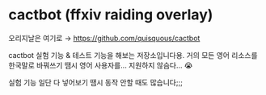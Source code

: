# cactbot (ffxiv raiding overlay)

오리지날은 여기로 → https://github.com/quisquous/cactbot


cactbot 실험 기능 & 테스트 기능을 해보는 저장소입니다용.
거의 모든 영어 리소스를 한국말로 바꿔쓰기 땜시 영어 사용자를... 지원하지 않슴다... 😭


실험 기능 일단 다 넣어보기 땜시 동작 안할 때도 많습니다;;;

